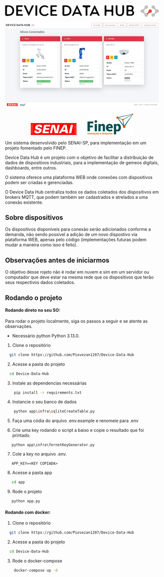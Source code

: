 

![Logo](app/static/img/DDH.png)

![Home](app/static/img/homePage.png)

<p align="center">
    <img src="app/static/img/senai.png" alt="Imagem 1" width="150"  >&nbsp;&nbsp;&nbsp;&nbsp;&nbsp;&nbsp;&nbsp;&nbsp;
    <img src="app/static/img/finep.png" alt="Imagem 2" width="150" >
</p>




Um sistema desenvolvido pelo SENAI-SP, para implementação em um projeto fomentado pelo FINEP.

Device Data Hub é um projeto com o objetivo de facilitar a distribuição de dados de dispositivos industriais, para a implementação de gemeos digitais, dashboards, entre outros.

O sistema oferece uma plataforma WEB onde conexões com dispositivos podem ser criadas e gerenciadas.

O Device Data Hub centraliza todos os dados coletados dos dispositivos em brokers MQTT, que podem também ser cadastrados e atrelados a uma conexão existente.




## Sobre dispositivos

Os dispositivos disponíveis para conexão serão adicionados conforme a demanda, não sendo possível a adição de um novo dispostivo via plataforma WEB, apenas pelo código (implementações futuras podem mudar a maneira como isso é feito).


## Observações antes de iniciarmos

O objetivo desse rojeto não é rodar em nuvem e sim em um servidor ou computador que deve estar na mesma rede que os dispositivos que terão seus respectivos dados coletados.

## Rodando o projeto
 
#### Rodando direto no seu SO:

Para rodar o projeto localmente, siga os passos a seguir e se atente as observações.

- Necessário python Python 3.13.0.

1. Clone o repositório
```bash
  git clone https://github.com/Piovezan1207/Device-Data-Hub
```

2. Acesse a pasta do projeto
```bash
  cd Device-Data-Hub
```

3. Instale as dependencias necessárias
```bash
    pip install -r requirements.txt
```

4. Instancie o seu banco de dados
```bash
    python app\infra\sqliteCreateTable.py
```
5. Faça uma códia do arquivo .env.example e renomeie para .env

6. Crie uma key rodando o script a baixo e copie o resultado que foi printado.
```
   python app\infra\fernetKeyGenerator.py
```

7. Cole a key no arquivo .env.
```
   APP_KEY=<KEY COPIADA>
```

8. Acesse a pasta app
```bash
   cd app
```

9. Rode o projeto
```bash
   python app.py
```

#### Rodando com docker:

1. Clone o repositório
```bash
  git clone https://github.com/Piovezan1207/Device-Data-Hub
```

2. Acesse a pasta do projeto
```bash
  cd Device-Data-Hub
```

3. Rode o docker-compose
```bash
    docker-compose up -d
```
